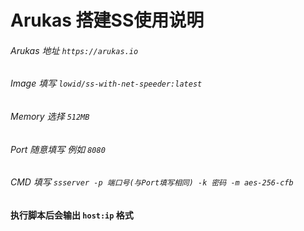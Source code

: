# Arukas 搭建SS使用说明

###### Arukas 地址 `https://arukas.io`
###### Image 填写 `lowid/ss-with-net-speeder:latest`
###### Memory 选择 `512MB`
###### Port 随意填写 例如 `8080`
###### CMD 填写 `ssserver -p 端口号(与Port填写相同) -k 密码 -m aes-256-cfb`


#### 执行脚本后会输出 `host:ip` 格式
